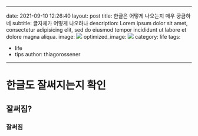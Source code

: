 
---
date: 2021-09-10 12:26:40
layout: post
title: 한글은 어떻게 나오는지 매우 궁금하네
subtitle: 글자체가 어떻게 나오려나
description: Lorem ipsum dolor sit amet, consectetur adipisicing elit, sed do eiusmod tempor incididunt ut labore et dolore magna aliqua.
image: ![](https://drive.google.com/uc?id=1tCxOwcjyFBYNsuQJKHyeKBR2hVoBcT09)
optimized_image: ![](https://drive.google.com/uc?id=1tCxOwcjyFBYNsuQJKHyeKBR2hVoBcT09)
category: life
tags:
  - life
  - tips
author: thiagorossener
---

# 한글도 잘써지는지 확인
## 잘써짐?
### 잘써짐









